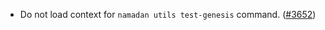 - Do not load context for `namadan utils test-genesis` command.
  ([\#3652](https://github.com/anoma/namada/pull/3652))